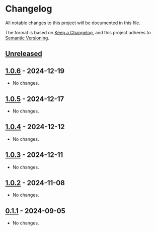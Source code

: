 # Changelog

All notable changes to this project will be documented in this file.

The format is based on [Keep a Changelog](https://keepachangelog.com/en/1.1.0/),
and this project adheres to [Semantic Versioning](https://semver.org/spec/v2.0.0.html).

## [Unreleased]

## [1.0.6] - 2024-12-19

- No changes.

## [1.0.5] - 2024-12-17

- No changes.

## [1.0.4] - 2024-12-12

- No changes.

## [1.0.3] - 2024-12-11

- No changes.

## [1.0.2] - 2024-11-08

- No changes.

## [0.1.1] - 2024-09-05

- No changes.

[unreleased]: https://github.com/heroku/buildpacks-frontend-web/compare/v1.0.6...HEAD
[1.0.6]: https://github.com/heroku/buildpacks-frontend-web/compare/v1.0.5...v1.0.6
[1.0.5]: https://github.com/heroku/buildpacks-frontend-web/compare/v1.0.4...v1.0.5
[1.0.4]: https://github.com/heroku/buildpacks-frontend-web/compare/v1.0.3...v1.0.4
[1.0.3]: https://github.com/heroku/buildpacks-frontend-web/compare/v1.0.2...v1.0.3
[1.0.2]: https://github.com/heroku/buildpacks-frontend-web/compare/v0.1.1...v1.0.2
[0.1.1]: https://github.com/heroku/buildpacks-frontend-web/releases/tag/v0.1.1
